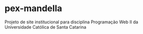 # pex-mandella
Projeto de site institucional para disciplina Programação Web II da Universidade Católica de Santa Catarina

